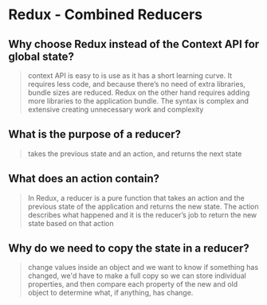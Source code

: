 #  Redux - Combined Reducers

## Why choose Redux instead of the Context API for global state?

> context API is easy to is use as it has a short learning curve. It requires less code, and because there’s no need of extra libraries, bundle sizes are reduced. Redux on the other hand requires adding more libraries to the application bundle. The syntax is complex and extensive creating unnecessary work and complexity

## What is the purpose of a reducer?

> takes the previous state and an action, and returns the next state

## What does an action contain?

> In Redux, a reducer is a pure function that takes an action and the previous state of the application and returns the new state. The action describes what happened and it is the reducer’s job to return the new state based on that action

## Why do we need to copy the state in a reducer?

> change values inside an object and we want to know if something has changed, we'd have to make a full copy so we can store individual properties, and then compare each property of the new and old object to determine what, if anything, has change.
